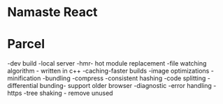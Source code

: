 # Namaste React

# Parcel
-dev build
-local server
-hmr- hot module replacement
-file watching algorithm - written in c++
-caching-faster builds
-image optimizations
-minification
-bundling
-compress
-consistent hashing
-code splitting
-differential bunding- support older browser
-diagnostic
-error handling
-https
-tree shaking - remove unused

